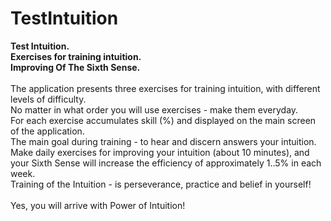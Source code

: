 # TestIntuition
<b>Test Intuition. <br>
Exercises for training intuition. <br>
Improving Of The Sixth Sense. </b>
<br><br>
The application presents three exercises for training intuition, with different levels of difficulty.<br>
No matter in what order you will use exercises - make them everyday.<br>
For each exercise accumulates skill (%) and displayed on the main screen of the application.<br>
The main goal during training - to hear and discern answers your intuition.<br>
Make daily exercises for improving your intuition (about 10 minutes), and your Sixth Sense will increase the efficiency of approximately 1..5% in each week.<br>
Training of the Intuition - is perseverance, practice and belief in yourself!<br>
<br>
Yes, you will arrive with Power of Intuition!
